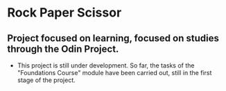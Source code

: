 # Rock Paper Scissor

## Project focused on learning, focused on studies through the Odin Project.

- This project is still under development. So far, the tasks of the "Foundations Course" module have been carried out, still in the first stage of the project.
